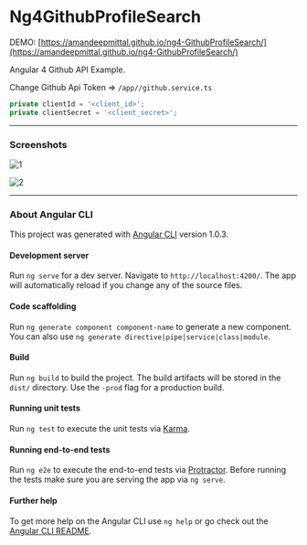 # Ng4GithubProfileSearch

DEMO: [https://amandeepmittal.github.io/ng4-GithubProfileSearch/](https://amandeepmittal.github.io/ng4-GithubProfileSearch/)

Angular 4 Github API Example.

Change Github Api Token => `/app//github.service.ts`

```typescript
private clientId = '<client_id>';
private clientSecret = '<client_secret>';
```
---
### Screenshots

![1](http://i.imgur.com/nVyjxjP.png)

![2](http://i.imgur.com/jzT19U7.png)

---
### About Angular CLI
This project was generated with [Angular CLI](https://github.com/angular/angular-cli) version 1.0.3.

#### Development server

Run `ng serve` for a dev server. Navigate to `http://localhost:4200/`. The app will automatically reload if you change any of the source files.

#### Code scaffolding

Run `ng generate component component-name` to generate a new component. You can also use `ng generate directive|pipe|service|class|module`.

#### Build

Run `ng build` to build the project. The build artifacts will be stored in the `dist/` directory. Use the `-prod` flag for a production build.

#### Running unit tests

Run `ng test` to execute the unit tests via [Karma](https://karma-runner.github.io).

#### Running end-to-end tests

Run `ng e2e` to execute the end-to-end tests via [Protractor](http://www.protractortest.org/).
Before running the tests make sure you are serving the app via `ng serve`.

#### Further help

To get more help on the Angular CLI use `ng help` or go check out the [Angular CLI README](https://github.com/angular/angular-cli/blob/master/README.md).

